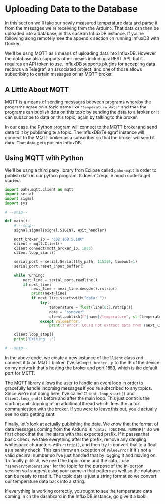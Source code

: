 # Uploading Data to the Database

In this section we'll take our newly measured temperature data and parse it from the messages we're receiving from the Arduino. That data can then be uploaded into a database, in this case an InfluxDB instance. If you're following along remotely, see the appendix section on running InfluxDB with Docker.

We'll be using MQTT as a means of uploading data into InfluxDB. However the database also supports other means including a REST API, but it requires an API token to use. InfluxDB supports plugins for accepting data records via Telegraf, an associated project, and one of those allows subscribing to certain messages on an MQTT broker.

## A Little About MQTT

MQTT is a means of sending messages between programs whereby the programs agree on a topic name like `"temperature_data"` and then the programs can publish data on this topic by sending the data to a broker or it can subscribe to data on this topic, again by talking to the broker.

In our case, the Python program will connect to the MQTT broker and send data to it by publishing to a topic. The InfluxDB/Telegraf instance will connect to the MQTT broker as a subscriber so that the broker will send it data. That data gets put into InfluxDB.

## Using MQTT with Python

We'll be using a third party library from Eclipse called `paho-mqtt` in order to publish data in our python program. It doesn't require much code to get started:

```py
import paho.mqtt.client as mqtt
import serial
import signal
import sys

# --snip--

def main():
    # --snip--
    signal.signal(signal.SIGINT, exit_handler)

    nqtt_broker_ip = "192.168.5.100"
    client = mqtt.Client()
    client.connect(mqtt_broker_ip, 1883)
    client.loop_start()

    serial_port = serial.Serial(tty_path, 115200, timeout=1)
    serial_port.reset_input_buffer()

    while running:
        next_line = serial_port.readline()
        if next_line:
            next_line = next_line.decode().rstrip()
            print(next_line)
            if next_line.startswith("data: "):
                try:
                    temperature = float(line[6:].rstrip())
                    name = "ssnover"
                    client.publish(f"{name}/temperature", str(temperature))
                except ValueError:
                    print(f"error: Could not extract data from {next_line}")

    client.loop_stop()
    print("Exiting...")

# --snip--
```

In the above code, we create a new instance of the `Client` class and connect it to an MQTT broker. I've set `mqtt_broker_ip` to the IP of the device on my network that's hosting the broker and port 1883, which is the default port for MQTT. 

The MQTT library allows the user to handle an event loop in order to gracefully handle incoming messages if you're subscribed to any topics. Since we're not doing here, I've called `Client.loop_start()` and `Client.loop_end()` before and after the main loop. This just controls the starting and stopping of an additional thread which does the actual communication with the broker. If you were to leave this out, you'd actually see no data getting sent!

Finally, let's look at actually publishing the data. We know that the format of data messages coming from the Arduino is `"data: [DECIMAL NUMBER]"` so we first check that the line starts with that expected prefix. If it passes that basic check, we take everything after the prefix, remove any dangling whitespace characters with `rstrip()`, and then try to convert that to a float as a sanity check. This can throw an exception of `ValueError` if it's not a valid decimal number so I've just handled that by logging it and moving on. To finally publish, we need the topic name and the data. I use `"ssnover/temperature"` for the topic for the purpose of the in-person session so I suggest using your name in that pattern as well so the database can be ready to read it. The topic data is just a string format so we convert our temperature data back into a string.

If everything is working correctly, you ought to see the temperature data coming in on the dashboard in the InfluxDB instance, go give it a look!